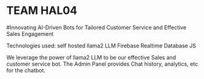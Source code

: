 # TEAM HAL04
#Innovating AI-Driven Bots for Tailored Customer Service and Effective Sales Engagement

Technologies used:
self hosted llama2 LLM
Firebase Realtime Database
JS

We leverage the power of llama2 LLM to be our effective Sales and customer service bot. The Admin Panel provides Chat history, analytics, etc for the chatbot.
